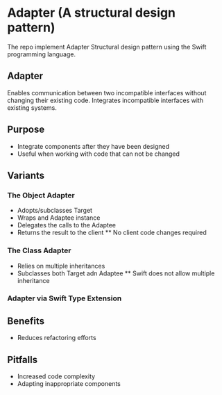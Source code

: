 # Adapter (A structural design pattern)
The repo implement Adapter Structural design pattern using the Swift programming language.

## Adapter
Enables communication between two incompatible interfaces without changing their existing code.
Integrates incompatible interfaces with existing systems.

## Purpose
* Integrate components after they have been designed
* Useful when working with code that can not be changed

## Variants
### The Object Adapter
* Adopts/subclasses Target
* Wraps and Adaptee instance
* Delegates the calls to the Adaptee
* Returns the result to the client
** No client code changes required

### The Class Adapter
* Relies on multiple inheritances
* Subclasses both Target adn Adaptee
** Swift does not allow multiple inheritance

### Adapter via Swift Type Extension

## Benefits
* Reduces refactoring efforts

## Pitfalls
* Increased code complexity
* Adapting inappropriate components
